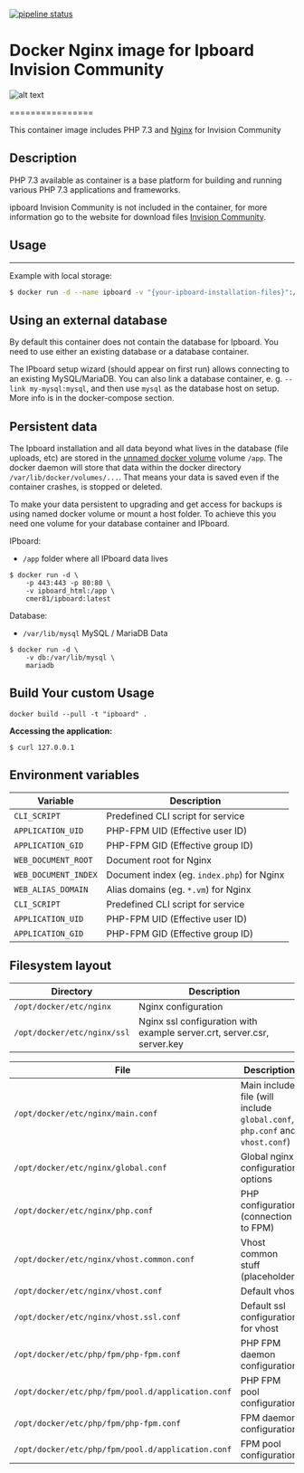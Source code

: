 [![pipeline status](https://gitlab.cmer.fr/le-monde-des-reptiles/docker-ipboard/badges/master/pipeline.svg)](https://gitlab.cmer.fr/le-monde-des-reptiles/docker-ipboard/commits/master)

# Docker Nginx image for Ipboard Invision Community

![alt text](https://dne4i5cb88590.cloudfront.net/invisionpower-com/monthly_2019_09/og.jpg.5e6c57e8dfa140ce4ac18f1e757d3b45.jpg)

================

This container image includes PHP 7.3 and [Nginx](https://www.nginx.com/) for Invision Community

Description
-----------

PHP 7.3 available as container is a base platform for
building and running various PHP 7.3 applications and frameworks.

ipboard Invision Community is not included in the container, for more information go to the website for download files [Invision Community](https://invisioncommunity.com/).

## Usage
---------------------

Example with local storage:

```bash
$ docker run -d --name ipboard -v "{your-ipboard-installation-files}":/app -e WEB_ALIAS_DOMAIN=mydomain.com cmer81/ipboard:latest
```

## Using an external database
By default this container does not contain the database for Ipboard. You need to use either an existing database or a database container.

The IPboard setup wizard (should appear on first run) allows connecting to an existing MySQL/MariaDB. You can also link a database container, e. g. `--link my-mysql:mysql`, and then use `mysql` as the database host on setup. More info is in the docker-compose section.

## Persistent data
The Ipboard installation and all data beyond what lives in the database (file uploads, etc) are stored in the [unnamed docker volume](https://docs.docker.com/engine/tutorials/dockervolumes/#adding-a-data-volume) volume `/app`. The docker daemon will store that data within the docker directory `/var/lib/docker/volumes/...`. That means your data is saved even if the container crashes, is stopped or deleted.

To make your data persistent to upgrading and get access for backups is using named docker volume or mount a host folder. To achieve this you need one volume for your database container and IPboard.

IPboard:
- `/app` folder where all IPboard data lives
```console
$ docker run -d \
    -p 443:443 -p 80:80 \
    -v ipboard_html:/app \
    cmer81/ipboard:latest
```

Database:
- `/var/lib/mysql` MySQL / MariaDB Data
```console
$ docker run -d \
    -v db:/var/lib/mysql \
    mariadb
```

Build Your custom Usage
---------------------

```
docker build --pull -t "ipboard" .
```

**Accessing the application:**
```
$ curl 127.0.0.1
```

## Environment variables

Variable              | Description
--------------------- |  ------------------------------------------------------------------------------
`CLI_SCRIPT`          | Predefined CLI script for service
`APPLICATION_UID`     | PHP-FPM UID (Effective user ID)
`APPLICATION_GID`     | PHP-FPM GID (Effective group ID)
`WEB_DOCUMENT_ROOT`   | Document root for Nginx
`WEB_DOCUMENT_INDEX`  | Document index (eg. `index.php`) for Nginx
`WEB_ALIAS_DOMAIN`    | Alias domains (eg. `*.vm`) for Nginx
`CLI_SCRIPT`        | Predefined CLI script for service
`APPLICATION_UID`   | PHP-FPM UID (Effective user ID)
`APPLICATION_GID`   | PHP-FPM GID (Effective group ID)

## Filesystem layout

Directory                       | Description
------------------------------- | ------------------------------------------------------------------------------
`/opt/docker/etc/nginx`         | Nginx configuration
`/opt/docker/etc/nginx/ssl`     | Nginx ssl configuration with example server.crt, server.csr, server.key

File                                                | Description
--------------------------------------------------- | ------------------------------------------------------------------------------
`/opt/docker/etc/nginx/main.conf`                   | Main include file (will include `global.conf`, `php.conf` and `vhost.conf`) 
`/opt/docker/etc/nginx/global.conf`                 | Global nginx configuration options
`/opt/docker/etc/nginx/php.conf`                    | PHP configuration (connection to FPM)
`/opt/docker/etc/nginx/vhost.common.conf`           | Vhost common stuff (placeholder)
`/opt/docker/etc/nginx/vhost.conf`                  | Default vhost
`/opt/docker/etc/nginx/vhost.ssl.conf`              | Default ssl configuration for vhost
`/opt/docker/etc/php/fpm/php-fpm.conf`              | PHP FPM daemon configuration
`/opt/docker/etc/php/fpm/pool.d/application.conf`   | PHP FPM pool configuration
`/opt/docker/etc/php/fpm/php-fpm.conf`                 | FPM daemon configuration
`/opt/docker/etc/php/fpm/pool.d/application.conf`      | FPM pool configuration
